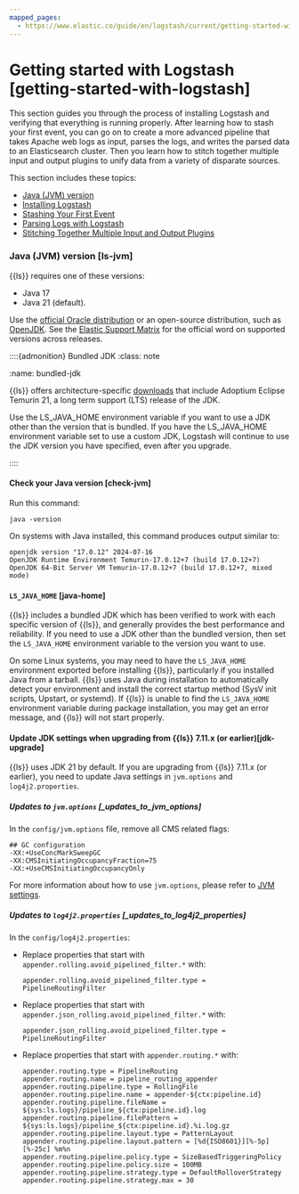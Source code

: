 ```yaml
---
mapped_pages:
  - https://www.elastic.co/guide/en/logstash/current/getting-started-with-logstash.html
---
```


# Getting started with Logstash [getting-started-with-logstash]

This section guides you through the process of installing Logstash and verifying that everything is running properly. 
After learning how to stash your first event, you can go on to create a more advanced pipeline that takes Apache web logs as input, parses the logs, and writes the parsed data to an Elasticsearch cluster. 
Then you learn how to stitch together multiple input and output plugins to unify data from a variety of disparate sources.

This section includes these topics:

* [Java (JVM) version](#ls-jvm)
* [Installing Logstash](/reference/installing-logstash.md)
* [Stashing Your First Event](/reference/first-event.md)
* [Parsing Logs with Logstash](/reference/advanced-pipeline.md)
* [Stitching Together Multiple Input and Output Plugins](/reference/multiple-input-output-plugins.md)


### Java (JVM) version [ls-jvm]

{{ls}} requires one of these versions:

* Java 17 
* Java 21 (default).

Use the [official Oracle distribution](http://www.oracle.com/technetwork/java/javase/downloads/index.html) or an open-source distribution, such as [OpenJDK](http://openjdk.java.net/). See the [Elastic Support Matrix](https://www.elastic.co/support/matrix#matrix_jvm) for the official word on supported versions across releases.

::::{admonition} Bundled JDK
:class: note

:name: bundled-jdk

{{ls}} offers architecture-specific [downloads](https://www.elastic.co/downloads/logstash) that include Adoptium Eclipse Temurin 21, a long term support (LTS) release of the JDK.

Use the LS_JAVA_HOME environment variable if you want to use a JDK other than the version that is bundled. If you have the LS_JAVA_HOME environment variable set to use a custom JDK, Logstash will continue to use the JDK version you have specified, even after you upgrade.

::::



#### Check your Java version [check-jvm]

Run this command:

```shell
java -version
```

On systems with Java installed, this command produces output similar to:

```shell
openjdk version "17.0.12" 2024-07-16
OpenJDK Runtime Environment Temurin-17.0.12+7 (build 17.0.12+7)
OpenJDK 64-Bit Server VM Temurin-17.0.12+7 (build 17.0.12+7, mixed mode)
```


#### `LS_JAVA_HOME` [java-home]

{{ls}} includes a bundled JDK which has been verified to work with each specific version of {{ls}}, and generally provides the best performance and reliability. If you need to use a JDK other than the bundled version, then set the `LS_JAVA_HOME` environment variable to the version you want to use.

On some Linux systems, you may need to have the `LS_JAVA_HOME` environment exported before installing {{ls}}, particularly if you installed Java from a tarball. {{ls}} uses Java during installation to automatically detect your environment and install the correct startup method (SysV init scripts, Upstart, or systemd). If {{ls}} is unable to find the `LS_JAVA_HOME` environment variable during package installation, you may get an error message, and {{ls}} will not start properly.


#### Update JDK settings when upgrading from {{ls}} 7.11.x (or earlier)[jdk-upgrade]

{{ls}} uses JDK 21 by default.
If you are upgrading from {{ls}} 7.11.x (or earlier), you need to update Java settings in `jvm.options` and `log4j2.properties`.


##### Updates to `jvm.options` [_updates_to_jvm_options]

In the `config/jvm.options` file, remove all CMS related flags:

```shell
## GC configuration
-XX:+UseConcMarkSweepGC
-XX:CMSInitiatingOccupancyFraction=75
-XX:+UseCMSInitiatingOccupancyOnly
```

For more information about how to use `jvm.options`, please refer to [JVM settings](/reference/jvm-settings.md).


##### Updates to `log4j2.properties` [_updates_to_log4j2_properties]

In the `config/log4j2.properties`:

* Replace properties that start with `appender.rolling.avoid_pipelined_filter.*` with:

    ```shell
    appender.rolling.avoid_pipelined_filter.type = PipelineRoutingFilter
    ```

* Replace properties that start with `appender.json_rolling.avoid_pipelined_filter.*` with:

    ```shell
    appender.json_rolling.avoid_pipelined_filter.type = PipelineRoutingFilter
    ```

* Replace properties that start with `appender.routing.*` with:

    ```shell
    appender.routing.type = PipelineRouting
    appender.routing.name = pipeline_routing_appender
    appender.routing.pipeline.type = RollingFile
    appender.routing.pipeline.name = appender-${ctx:pipeline.id}
    appender.routing.pipeline.fileName = ${sys:ls.logs}/pipeline_${ctx:pipeline.id}.log
    appender.routing.pipeline.filePattern = ${sys:ls.logs}/pipeline_${ctx:pipeline.id}.%i.log.gz
    appender.routing.pipeline.layout.type = PatternLayout
    appender.routing.pipeline.layout.pattern = [%d{ISO8601}][%-5p][%-25c] %m%n
    appender.routing.pipeline.policy.type = SizeBasedTriggeringPolicy
    appender.routing.pipeline.policy.size = 100MB
    appender.routing.pipeline.strategy.type = DefaultRolloverStrategy
    appender.routing.pipeline.strategy.max = 30
    ```






